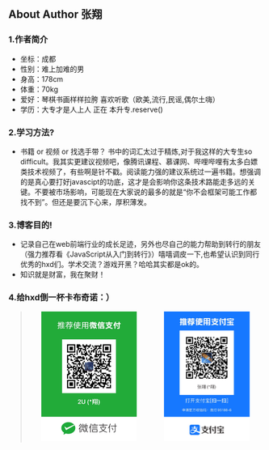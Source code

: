 ## About Author 张翔

### 1.作者简介

- 坐标：成都
- 性别：难上加难的男
- 身高：178cm
- 体重：70kg
- 爱好：琴棋书画样样拉胯  喜欢听歌（欧美,流行,民谣,偶尔土嗨）
- 学历：大专才是人上人 正在 本升专.reserve()


### 2.学习方法?

- 书籍 or 视频 or 找选手带？ 书中的词汇太过于精炼,对于我这样的大专生so difficult。我其实更建议视频吧，像腾讯课程、慕课网、哔哩哔哩有太多白嫖类技术视频了，有些啊是针不戳。阅读能力强的建议系统过一遍书籍。想强调的是真心要打好javascipt的功底，这才是会影响你这条技术路能走多远的关键。不要被市场影响，可能现在大家说的最多的就是“你不会框架可能工作都找不到”。但还是要沉下心来，厚积薄发。 

### 3.博客目的!

- 记录自己在web前端行业的成长足迹，另外也尽自己的能力帮助到转行的朋友（强力推荐看《JavaScript从入门到转行》）嘻嘻调皮一下,也希望认识到同行优秀的hxd们。学术交流？游戏开黑？哈哈其实都是ok的。
- 知识就是财富，我在聚财！


### 4.给hxd倒一杯卡布奇诺：）


>   <center class="half">
>    <img src="./img/wechatPay.jpg" alt="avatar" style="zoom:25%;margin-right: 200px" />
>    <img src="./img/aliPay.jpg" alt="avatar" style="zoom:25%;" />
>   </center>